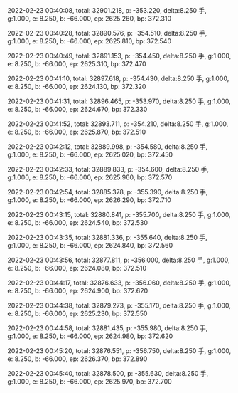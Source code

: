 2022-02-23 00:40:08, total: 32901.218, p: -353.220, delta:8.250 手, g:1.000, e: 8.250, b: -66.000, ep: 2625.260, bp: 372.310

2022-02-23 00:40:28, total: 32890.576, p: -354.510, delta:8.250 手, g:1.000, e: 8.250, b: -66.000, ep: 2625.810, bp: 372.540

2022-02-23 00:40:49, total: 32891.153, p: -354.450, delta:8.250 手, g:1.000, e: 8.250, b: -66.000, ep: 2625.310, bp: 372.470

2022-02-23 00:41:10, total: 32897.618, p: -354.430, delta:8.250 手, g:1.000, e: 8.250, b: -66.000, ep: 2624.130, bp: 372.320

2022-02-23 00:41:31, total: 32896.465, p: -353.970, delta:8.250 手, g:1.000, e: 8.250, b: -66.000, ep: 2624.670, bp: 372.330

2022-02-23 00:41:52, total: 32893.711, p: -354.210, delta:8.250 手, g:1.000, e: 8.250, b: -66.000, ep: 2625.870, bp: 372.510

2022-02-23 00:42:12, total: 32889.998, p: -354.580, delta:8.250 手, g:1.000, e: 8.250, b: -66.000, ep: 2625.020, bp: 372.450

2022-02-23 00:42:33, total: 32889.833, p: -354.600, delta:8.250 手, g:1.000, e: 8.250, b: -66.000, ep: 2625.960, bp: 372.570

2022-02-23 00:42:54, total: 32885.378, p: -355.390, delta:8.250 手, g:1.000, e: 8.250, b: -66.000, ep: 2626.290, bp: 372.710

2022-02-23 00:43:15, total: 32880.841, p: -355.700, delta:8.250 手, g:1.000, e: 8.250, b: -66.000, ep: 2624.540, bp: 372.530

2022-02-23 00:43:35, total: 32881.336, p: -355.640, delta:8.250 手, g:1.000, e: 8.250, b: -66.000, ep: 2624.840, bp: 372.560

2022-02-23 00:43:56, total: 32877.811, p: -356.000, delta:8.250 手, g:1.000, e: 8.250, b: -66.000, ep: 2624.080, bp: 372.510

2022-02-23 00:44:17, total: 32876.633, p: -356.060, delta:8.250 手, g:1.000, e: 8.250, b: -66.000, ep: 2624.900, bp: 372.620

2022-02-23 00:44:38, total: 32879.273, p: -355.170, delta:8.250 手, g:1.000, e: 8.250, b: -66.000, ep: 2625.230, bp: 372.550

2022-02-23 00:44:58, total: 32881.435, p: -355.980, delta:8.250 手, g:1.000, e: 8.250, b: -66.000, ep: 2624.980, bp: 372.620

2022-02-23 00:45:20, total: 32876.551, p: -356.750, delta:8.250 手, g:1.000, e: 8.250, b: -66.000, ep: 2626.370, bp: 372.890

2022-02-23 00:45:40, total: 32878.500, p: -355.630, delta:8.250 手, g:1.000, e: 8.250, b: -66.000, ep: 2625.970, bp: 372.700